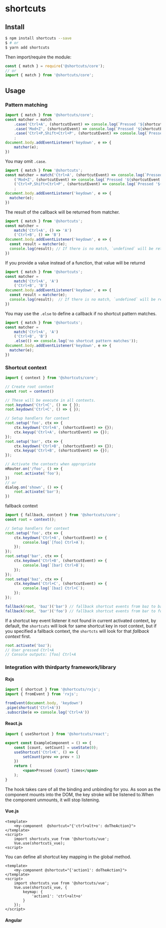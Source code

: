 # shortcuts

## Install

```sh
$ npm install shortcuts --save
$ # or
$ yarn add shortcuts
```

Then import/require the module:

```js
const { match } = require('@shortcuts/core');
// or
import { match } from '@shortcuts/core';
```

## Usage

### Pattern matching

```js
import { match } from '@shortcuts/core';
const matcher = match
    .case('Ctrl+A', (shortcutEvent) => console.log(`Pressed '${shortcutEvent.shortcut}`)) // output when matching: Pressed 'Ctrl+A'
    .case('Mod+Z', (shortcutEvent) => console.log(`Pressed '${shortcutEvent.shortcut}'`)) // output when matching: Mac: `Pressed 'Meta+A'`, Win,Linux:`Pressed 'Ctrl+A'`
    .case('Ctrl+P,Shift+Ctrl+P', (shortcutEvent) => console.log(`Pressed '${shortcutEvent.shortcut}`)) // output when matching: `Pressed 'Ctrl+P'` or `Pressed 'Shift+Ctrl+P'`
    ;
document.body.addEventListener('keydown', e => {
    matcher(e);
})
```

You may omit `.case`.

```js
import { match } from '@shortcuts';
const matcher = match('Ctrl+A', (shortcutEvent) => console.log(`Pressed '${shortcutEvent.shortcut}`)) // output when matching: Pressed 'Ctrl+A'
    ('Mod+Z', (shortcutEvent) => console.log(`Pressed '${shortcutEvent.shortcut}'`)) // output when matching: Mac: `Pressed 'Meta+A'`, Win,Linux:`Pressed 'Ctrl+A'`
    ('Ctrl+P,Shift+Ctrl+P', (shortcutEvent) => console.log(`Pressed '${shortcutEvent.shortcut}`)) // output when matching: `Pressed 'Ctrl+P'` or `Pressed 'Shift+Ctrl+P'`
    ;
document.body.addEventListener('keydown', e => {
  matcher(e);
})
```

The result of the callback will be returned from matcher.

```js
import { match } from '@shortcuts';
const matcher =
    match('Ctrl+A', () => 'A')
    ('Ctrl+B', () => 'B')
document.body.addEventListener('keydown', e => {
  const result = matcher(e);
  console.log(result); // If there is no match, `undefined` will be returned.
})
```

If you provide a value instead of a function, that value will be returnd

```js
import { match } from '@shortcuts';
const matcher =
    match('Ctrl+A', 'A')
    ('Ctrl+B', 'B')
document.body.addEventListener('keydown', e => {
  const result = matcher(e);
  console.log(result);  // If there is no match, `undefined` will be returned.
})
```

You may use the `.else` to define a callback  if no shortcut pattern matches.

```js
import { match } from '@shortcuts';
const matcher =
    match('Ctrl+A', 'A')
    ('Ctrl+B', 'B')
    .else(() => console.log('no shortcut pattern matches'));
document.body.addEventListener('keydown', e => {
  matcher(e);
})
```

### Shortcut context

```js
import { context } from '@shortcuts/core';

// Create root context
const root = context()

// These will be execute in all contexts.
root.keydown('Ctrl+C', () => { });
root.keydown('Ctrl+C', () => { });

// Setup handlers for context
root.setup('foo', ctx => {
    ctx.keydown('Ctrl+A', (shortcutEvent) => {});
    ctx.keyup('Ctrl+A', (shortcutEvent) => {});
});
root.setup('bar', ctx => {
    ctx.keydown('Ctrl+B', (shortcutEvent) => {});
    ctx.keyup('Ctrl+B', (shortcutEvent) => {});
});

// Activate the contexts when appropriate
mRouter.on('/foo', () => {
    root.activate('foo');
})
// or
dialog.on('shown', () => {
    root.activate('bar');
})
```

fallback context

```js
import { fallback, context } from '@shortcuts/core';
const root = context();

// Setup handlers for context
root.setup('foo', ctx => {
    ctx.keydown('Ctrl+A', (shortcutEvent) => {
        console.log(`[foo] Ctrl+A`);
    });
});
root.setup('bar', ctx => {
    ctx.keydown('Ctrl+B', (shortcutEvent) => {
        console.log(`[bar] Ctrl+B`);
    });
});
root.setup('baz', ctx => {
    ctx.keydown('Ctrl+C', (shortcutEvent) => {
        console.log(`[baz] Ctrl+C`);
    });
});

fallback(root, 'baz')('bar') // fallback shortcut events from baz to bar
fallback(root, 'bar')('foo') // fallback shortcut events from bar to foo
```

If a shortcut key event listener it not found in current activated context, by default, the `shortcuts` will look for same shortcut key in root context, but if you specified a fallback context, the `shortcts` will look for that *fallback context* first.

```js
root.activate('baz');
// User pressed Ctrl+A
// Console outputs: [foo] Ctrl+A
```

### Integration with thirdparty framework/library

#### Rxjs

```js
import { shortcut } from '@shortcuts/rxjs';
import { fromEvent } from 'rxjs';

fromEvent(document.body, 'keydown')
.pipe(shortcut('Ctrl+A'))
.subscribe(e => console.log('Ctrl+A'))
```

#### React.js

```jsx
import { useShortcut } from '@shortcuts/react';

export const ExampleComponent = () => {
    const [count, setCount] = useState(0);
    useShortcut('Ctrl+K', () => {
        setCount(prev => prev + 1)
    })
    return (
        <span>Pressed {count} times</span>
    );
}

```

The hook takes care of all the binding and unbinding for you. As soon as the component mounts into the DOM, the key stroke will be listened to.When the component unmounts, it will stop listening.

#### Vue.js

```vue
<template>
    <my-component  @shortcut="{'ctrl+alt+o': doTheAction}">
</template>
<script>
    import shortcuts_vue from '@shortcuts/vue';
    Vue.use(shortcuts_vue);
<script>
```

You can define all shortcut key mapping in the global method.

```vue
<template>
    <my-component @shortcut="{'action1': doTheAction}">
</template>
<script>
    import shortcuts_vue from '@shortcuts/vue';
    Vue.use(shortcuts_vue, {
        keymap: {
            'action1': 'ctrl+alt+o'
        }
    });
</script>
```

#### Angular
